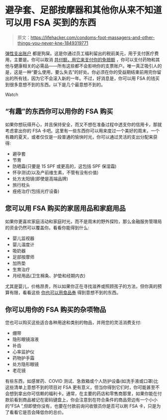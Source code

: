 # 避孕套、足部按摩器和其他你从来不知道可以用 FSA 买到的东西

> 原文：<https://lifehacker.com/condoms-foot-massagers-and-other-things-you-never-kne-1849319771>

[弹性支出账户](https://lifehacker.com/use-your-fsa-money-to-donate-street-medic-supplies-1843907657) 都是狗屎。这是你通过员工福利留出的税前美元，用于支付医疗费用，主要是。你可以取消 [共付额，用它来支付你的免赔额](https://lifehacker.com/all-the-health-insurance-words-you-need-to-know-but-wer-1848688048) ，你可以支付药物和其他与健康相关的必需品——所有这些都不会影响你的支票账户。唯一真正吸引人的是，这是一种“要么使用，要么失去”的好处。你必须在你的受益期结束前用完你留出的所有钱，因为它不会滚入新的一年。不过，好消息是，你可以用 FSA 的钱买到很多意想不到的东西。以下是几个最意想不到的。

Watch

## **“有趣”的东西你可以用你的 FSA 购买**

如果你想玩得开心，并且保持安全，而又不想在准备过程中透支你的信用卡，那就考虑拿出你的 FSA 卡吧。这里有一些东西你可以用来度过一个美好的周末，一个有趣的夏天，或者仅仅是一段普通的愉快时光，你可以通过灵活的支出分配来获得:

*   避孕套
*   节育
*   防晒霜(只要是 15 SPF 或更高的，这包括 SPF 保湿霜)
*   怀孕测试(以及产前维生素，不管有没有价值)
*   处方太阳镜(即使是高端品牌)
*   旅行枕头
*   痤疮治疗(包括光疗设备)

## **您可以用 FSA 购买的家居用品和家庭用品**

如果你更喜欢家庭活动和家庭时光，而不是周末的野外探险，那么金融服务管理局的资金仍然可以覆盖你。看看你能得到什么:

*   婴儿监视器
*   婴儿温度计
*   吸奶器
*   足部按摩师
*   加热垫
*   生育治疗
*   月经用品(卫生棉条、护垫和经期内衣)

尤其是婴儿，价格昂贵，所以如果你正在寻找滋养或照顾孩子的方法，但你真的预算有限，看看这些 [你也可以用食品券](https://lifehacker.com/unexpected-things-you-can-buy-with-food-stamps-1848901836) 得到意想不到的东西。

## **你可以用你的 FSA 购买的杂项物品**

您也可以购买这些适合各种用途和类别的物品，并用您的灵活消费支付:

*   绷带
*   隐形眼镜溶液
*   补齿
*   心率监护仪
*   药物护手霜
*   处方隐形眼镜
*   老花镜

有些东西，如感冒药、COVID 测试、急救箱或个人防护设备(如洗手液或口罩)比这些清单上意想不到的项目对 FSA 更有意义，但当你得到它们时，你可能甚至不会想到拿出你可信赖的福利卡。通常，在主要的药店和零售商那里，如果你能在付款前看到商品被记在密码键盘上，你会注意到在符合条件的商品旁边有一个小小的“FSA ”,但即使你没有，也要在付款前询问收银员你是否可以刷 FSA 卡，只是为了看看它是否会降低你的总价。